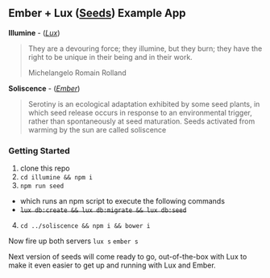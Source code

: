 ## Ember + Lux ([Seeds](https://github.com/terminalvelocity/seeds.js)) Example App

**Illumine** - ([_Lux_](https://github.com/postlight/lux))

> They are a devouring force; they illumine, but they burn; they have the right to be unique in their being and in their work.
>
> Michelangelo
> Romain Rolland

**Soliscence** - ([_Ember_](https://github.com/emberjs/ember.js))
> Serotiny is an ecological adaptation exhibited by some seed plants, in which seed release occurs in response to an environmental trigger, rather than spontaneously at seed maturation. Seeds activated from warming by the sun are called soliscence

### Getting Started

1. clone this repo
2. `cd illumine && npm i`
3. `npm run seed`
  - which runs an npm script to execute the following commands
  - ~~`lux db:create && lux db:migrate && lux db:seed`~~
4. `cd ../soliscence && npm i && bower i`

Now fire up both servers
`lux s` `ember s`

Next version of seeds will come ready to go, out-of-the-box with Lux to make it
even easier to get up and running with Lux and Ember.
